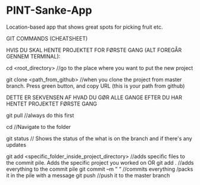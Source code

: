 # PINT-Sanke-App
Location-based app that shows great spots for picking fruit etc. 

GIT COMMANDS (CHEATSHEET)

HVIS DU SKAL HENTE PROJEKTET FOR FØRSTE GANG (ALT FOREGÅR GENNEM TERMINAL):

cd <root_directory> //go to the place where you want to put the new project

git clone <path_from_github> //when you clone the project from master branch. Press green button, and copy URL (this is your path from github)


DETTE ER SEKVENSEN AF HVAD DU GØR ALLE GANGE EFTER DU HAR HENTET PROJEKTET FØRSTE GANG

git pull //always do this first

cd <folder> //Navigate to the folder 

git status // Shows the status of the what is on the branch and if there's any updates

git add <specific_folder_inside_project_directory> //adds specific files to the commit pile. Adds the specific project you worked on
OR
git add . //adds everything to the commit pile
git commit –m ” ” //commits everything /packs it in the pile with a message
git push //push it to the master branch 
